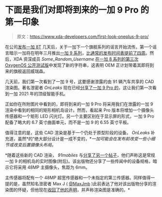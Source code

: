 # 下面是我们对即将到来的一加 9 Pro 的第一印象

> 原文：<https://www.xda-developers.com/first-look-oneplus-9-pro/>

在公司[发布一加 8T](https://www.xda-developers.com/oneplus-8t-specifications-features-pricing-availability/) 几天后，关于一加下一个旗舰系列的谣言开始流传。第一个谣言暗示一加将在明年三月推出[一加 9 系列](https://www.xda-developers.com/oneplus-9/)，[比通常的发布时间表提前了四周](https://www.xda-developers.com/oneplus-9-reportedly-launching-earlier-than-expected-next-year/)。然后，XDA 资深成员 *Some_Random_Username* [在一加 8 系列的](https://www.xda-developers.com/oxygenos-code-hints-verizon-oneplus-9/)[第三次 OxygenOS 公开测试版](https://www.xda-developers.com/oneplus-8-series-oxygenos-11-open-beta-3-canvas-aod/)中发现了新的字符串，这表明 OEM 正计划带着其即将到来的旗舰返回威瑞森。

几天前，我们第一次看到了一加 9 号，这要感谢泄露的由 91 辆汽车共享的 CAD 渲染图。著名泄密者 *OnLeaks* 现在已经[分享了一加 9 Pro 的](https://www.voice.com/post/@onleaks/exclusive-first-look-at-the-oneplus-9-pro-1605985652-1)，这让我们第一次看到一加 2021 年的顶级智能手机。

正如你在所附图片中看到的，即将到来的一加 9 Pro 将采用我们在泄露的一加 9 渲染中看到的相同的矩形相机岛设计。然而，看起来 Pro 版本将增加一个摄像头传感器和一个矩形 LED 闪光灯。另一个主要区别在于显示屏的形式，一加 9 Pro 配备了略大的 6.7 英寸曲面单元，而不是一加 9 的 6.55 英寸平板。

值得注意的是，这些 CAD 渲染是基于一个仍处于原型阶段的设备。 *OnLeaks* 补充道，虽然*的“绝大部分设计是一成不变的，**一加可能会在发布前改变一些小细节或改变后置摄像头布局。*

 *随着这些新的 CAD 渲染， *91mobiles* 与[分享了另一个帖子](https://www.91mobiles.com/hub/oneplus-9-camera-specifications-live-image-exclusive/)，他们声称这是常规一加 9 的相机岛的实时图像(附后)。该出版物还分享了一些传闻中的设备规格，暗示它将采用 48MP 主摄像头，焦距为 6mm。

主传感器将配有一个 48MP 超宽传感器和一个未指定的第三传感器。同样值得一提的是，虽然知名泄密者 Max J ( [@MaxJmb](https://twitter.com/MaxJmb) )此前表达了他对该出版物分享的渲染图的怀疑，但他现在[收回了他的声明](https://twitter.com/MaxJmb/status/1330141510331998214)，并声称渲染图是准确的。*